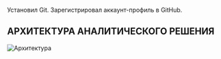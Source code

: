 Установил Git. Зарегистрировал аккаунт-профиль в GitHub.

## АРХИТЕКТУРА АНАЛИТИЧЕСКОГО РЕШЕНИЯ

![Архитектура](https://github.com/brrndalex/Training/blob/main/DE-101/Module01/Архитектура.drawio)
